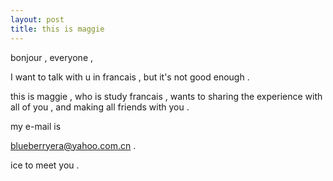 ```yaml
---
layout: post
title: this is maggie
---
```


bonjour , everyone ,

I want to talk with u in francais , but it's not good enough .

this is maggie , who is study francais , wants to sharing the experience with all of you , and making all friends with you .

my e-mail is 

[blueberryera@yahoo.com.cn](mailto:blueberryera@yahoo.com.cn) .

ice to meet you .
